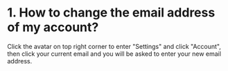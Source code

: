 # 1. How to change the email address of my account?
Click the avatar on top right corner to enter "Settings" and click "Account", then click your current email and you will be asked to enter your new email address.
